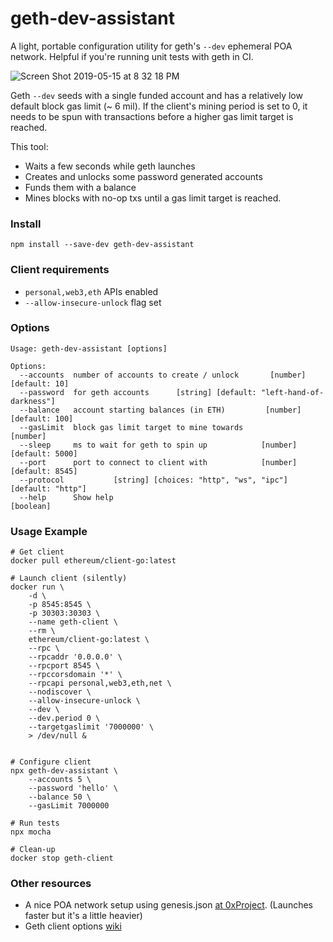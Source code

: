 # geth-dev-assistant

A light, portable configuration utility for geth's `--dev` ephemeral POA network.
Helpful if you're running unit tests with geth in CI. 

![Screen Shot 2019-05-15 at 8 32 18 PM](https://user-images.githubusercontent.com/7332026/57824681-b3414900-7750-11e9-97b7-a0ef6008dec7.png)

Geth `--dev` seeds with a single funded account and has a relatively low default block gas limit
(~ 6 mil). If the client's mining period is set to 0, it needs to be spun with transactions
before a higher gas limit target is reached.

This tool:

+ Waits a few seconds while geth launches
+ Creates and unlocks some password generated accounts
+ Funds them with a balance
+ Mines blocks with no-op txs until a gas limit target is reached.

### Install
```
npm install --save-dev geth-dev-assistant
```

### Client requirements

+ `personal,web3,eth` APIs enabled
+ `--allow-insecure-unlock` flag set

### Options

```shell
Usage: geth-dev-assistant [options]

Options:
  --accounts  number of accounts to create / unlock       [number] [default: 10]
  --password  for geth accounts      [string] [default: "left-hand-of-darkness"]
  --balance   account starting balances (in ETH)         [number] [default: 100]
  --gasLimit  block gas limit target to mine towards                    [number]
  --sleep     ms to wait for geth to spin up            [number] [default: 5000]
  --port      port to connect to client with            [number] [default: 8545]
  --protocol           [string] [choices: "http", "ws", "ipc"] [default: "http"]
  --help      Show help                                                [boolean]
```

### Usage Example
```shell
# Get client
docker pull ethereum/client-go:latest

# Launch client (silently)
docker run \
    -d \
    -p 8545:8545 \
    -p 30303:30303 \
    --name geth-client \
    --rm \
    ethereum/client-go:latest \
    --rpc \
    --rpcaddr '0.0.0.0' \
    --rpcport 8545 \
    --rpccorsdomain '*' \
    --rpcapi personal,web3,eth,net \
    --nodiscover \
    --allow-insecure-unlock \
    --dev \
    --dev.period 0 \
    --targetgaslimit '7000000' \
    > /dev/null &


# Configure client
npx geth-dev-assistant \
    --accounts 5 \
    --password 'hello' \
    --balance 50 \
    --gasLimit 7000000

# Run tests
npx mocha

# Clean-up
docker stop geth-client
```

### Other resources
+ A nice POA network setup using genesis.json [at 0xProject](https://github.com/0xProject/0x-monorepo/blob/development/packages/devnet/genesis.json). (Launches faster but it's a little heavier)
+ Geth client options [wiki](https://github.com/ethereum/go-ethereum/wiki/Command-Line-Options)
